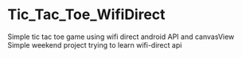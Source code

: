 # Tic_Tac_Toe_WifiDirect
Simple tic tac toe game using wifi direct android API and canvasView
Simple weekend project trying to learn wifi-direct api
